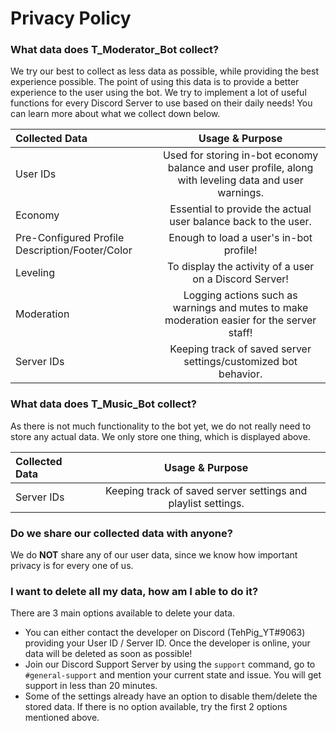 # Privacy Policy

### What data does T_Moderator_Bot collect?
We try our best to collect as less data as possible, while providing the best experience possible.
The point of using this data is to provide a better experience to the user using the bot.
We try to implement a lot of useful functions for every Discord Server to use based on their daily needs!
You can learn more about what we collect down below.

| Collected Data | Usage & Purpose |
| :------------- | :----------: |
| User IDs | Used for storing in-bot economy balance and user profile, along with leveling data and user warnings. |
| Economy | Essential to provide the actual user balance back to the user.
| Pre-Configured Profile Description/Footer/Color | Enough to load a user's in-bot profile! |
| Leveling | To display the activity of a user on a Discord Server! |
| Moderation | Logging actions such as warnings and mutes to make moderation easier for the server staff! |
| Server IDs | Keeping track of saved server settings/customized bot behavior. |

### What data does T_Music_Bot collect?
As there is not much functionality to the bot yet, we do not really need to store any actual data.
We only store one thing, which is displayed above.

| Collected Data | Usage & Purpose |
| :------------- | :----------: |
| Server IDs | Keeping track of saved server settings and playlist settings. |

### Do we share our collected data with anyone?

We do **NOT** share any of our user data, since we know how important privacy is for every one of us.

### I want to delete all my data, how am I able to do it?

There are 3 main options available to delete your data.
- You can either contact the developer on Discord (TehPig_YT#9063) providing your User ID / Server ID. Once the developer is online, your data will be deleted as soon as possible!
- Join our Discord Support Server by using the `support` command, go to `#general-support` and mention your current state and issue. You will get support in less than 20 minutes.
- Some of the settings already have an option to disable them/delete the stored data. If there is no option available, try the first 2 options mentioned above.
